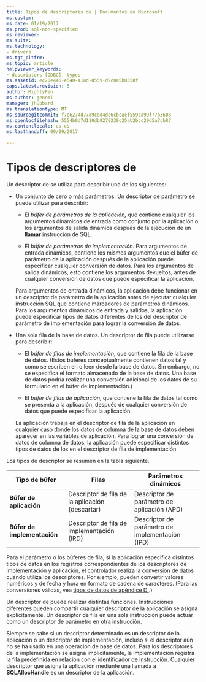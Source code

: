 ```yaml
---
title: Tipos de descriptores de | Documentos de Microsoft
ms.custom: 
ms.date: 01/19/2017
ms.prod: sql-non-specified
ms.reviewer: 
ms.suite: 
ms.technology:
- drivers
ms.tgt_pltfrm: 
ms.topic: article
helpviewer_keywords:
- descriptors [ODBC], types
ms.assetid: ec20e446-e540-41ad-8559-d9c0a5b8358f
caps.latest.revision: 5
author: MightyPen
ms.author: genemi
manager: jhubbard
ms.translationtype: MT
ms.sourcegitcommit: f7e6274d77a9cdd4de6cbcaef559ca99f77b3608
ms.openlocfilehash: 5554b0d7d110db9270230c25ab2bcc29d5a7cb87
ms.contentlocale: es-es
ms.lasthandoff: 09/09/2017

---
```

# <a name="types-of-descriptors"></a>Tipos de descriptores de
Un descriptor de se utiliza para describir uno de los siguientes:  
  
-   Un conjunto de cero o más parámetros. Un descriptor de parámetro se puede utilizar para describir:  
  
    -   El *búfer de parámetros de la aplicación,* que contiene cualquier los argumentos dinámicos de entrada como conjunto por la aplicación o los argumentos de salida dinámica después de la ejecución de un **llamar** instrucción de SQL.  
  
    -   El *búfer de parámetros de implementación*. Para argumentos de entrada dinámicos, contiene los mismos argumentos que el búfer de parámetro de la aplicación después de la aplicación puede especificar cualquier conversión de datos. Para los argumentos de salida dinámicos, esto contiene los argumentos devueltos, antes de cualquier conversión de datos que puede especificar la aplicación.  
  
     Para argumentos de entrada dinámicos, la aplicación debe funcionar en un descriptor de parámetro de la aplicación antes de ejecutar cualquier instrucción SQL que contiene marcadores de parámetros dinámicos. Para los argumentos dinámicos de entrada y salidos, la aplicación puede especificar tipos de datos diferentes de los del descriptor de parámetro de implementación para lograr la conversión de datos.  
  
-   Una sola fila de la base de datos. Un descriptor de fila puede utilizarse para describir:  
  
    -   El *búfer de filas de implementación,* que contiene la fila de la base de datos. (Estos búferes conceptualmente contienen datos tal y como se escriben en o leen desde la base de datos. Sin embargo, no se especifica el formato almacenado de la base de datos. Una base de datos podría realizar una conversión adicional de los datos de su formulario en el búfer de implementación.)  
  
    -   El *búfer de filas de aplicación,* que contiene la fila de datos tal como se presenta a la aplicación, después de cualquier conversión de datos que puede especificar la aplicación.  
  
     La aplicación trabaja en el descriptor de fila de la aplicación en cualquier caso donde los datos de columna de la base de datos deben aparecer en las variables de aplicación. Para lograr una conversión de datos de columna de datos, la aplicación puede especificar distintos tipos de datos de los en el descriptor de fila de implementación.  
  
 Los tipos de descriptor se resumen en la tabla siguiente.  
  
|Tipo de búfer|Filas|Parámetros dinámicos|  
|-----------------|----------|------------------------|  
|**Búfer de aplicación**|Descriptor de fila de la aplicación (descartar)|Descriptor de parámetro de aplicación (APD)|  
|**Búfer de implementación**|Descriptor de fila de implementación (IRD)|Descriptor de parámetro de implementación (IPD)|  
  
 Para el parámetro o los búferes de fila, si la aplicación especifica distintos tipos de datos en los registros correspondientes de los descriptores de implementación y aplicación, el controlador realiza la conversión de datos cuando utiliza los descriptores. Por ejemplo, pueden convertir valores numéricos y de fecha y hora en formato de cadena de caracteres. (Para las conversiones válidas, vea [tipos de datos de apéndice D:](../../../odbc/reference/appendixes/appendix-d-data-types.md).)  
  
 Un descriptor de puede realizar distintas funciones. Instrucciones diferentes pueden compartir cualquier descriptor de la aplicación se asigna explícitamente. Un descriptor de fila en una sola instrucción puede actuar como un descriptor de parámetro en otra instrucción.  
  
 Siempre se sabe si un descriptor determinado es un descriptor de la aplicación o un descriptor de implementación, incluso si el descriptor aún no se ha usado en una operación de base de datos. Para los descriptores de la implementación se asigna implícitamente, la implementación registra la fila predefinida en relación con el identificador de instrucción. Cualquier descriptor que asigna la aplicación mediante una llamada a **SQLAllocHandle** es un descriptor de la aplicación.
